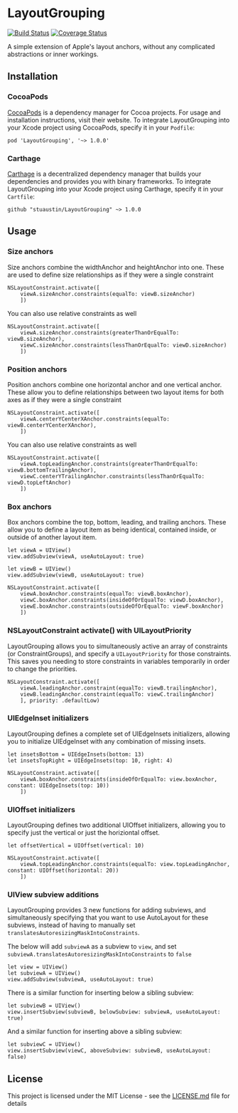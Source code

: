 # LayoutGrouping

[![Build Status](https://travis-ci.com/stuaustin/LayoutGrouping.svg?branch=master)](https://travis-ci.com/stuaustin/LayoutGrouping) [![Coverage Status](https://coveralls.io/repos/github/stuaustin/LayoutGrouping/badge.svg?branch=master)](https://coveralls.io/github/stuaustin/LayoutGrouping?branch=master)

A simple extension of Apple's layout anchors, without any complicated abstractions or inner workings.

## Installation

### CocoaPods

[CocoaPods](https://cocoapods.org) is a dependency manager for Cocoa projects. For usage and installation instructions, visit their website. To integrate LayoutGrouping into your Xcode project using CocoaPods, specify it in your `Podfile`:

```
pod 'LayoutGrouping', '~> 1.0.0'
```

### Carthage

[Carthage](https://github.com/Carthage/Carthage) is a decentralized dependency manager that builds your dependencies and provides you with binary frameworks. To integrate LayoutGrouping into your Xcode project using Carthage, specify it in your `Cartfile`:

```
github "stuaustin/LayoutGrouping" ~> 1.0.0
```

## Usage

### Size anchors
Size anchors combine the widthAnchor and heightAnchor into one. These are used to define size relationships as if they were a single constraint

```
NSLayoutConstraint.activate([
	viewA.sizeAnchor.constraints(equalTo: viewB.sizeAnchor)
	])
```

You can also use relative constraints as well

```
NSLayoutConstraint.activate([
	viewA.sizeAnchor.constraints(greaterThanOrEqualTo: viewB.sizeAnchor),
	viewC.sizeAnchor.constraints(lessThanOrEqualTo: viewD.sizeAnchor)
	])
```

### Position anchors
Position anchors combine one horizontal anchor and one vertical anchor. These allow you to define relationships between two layout items for both axes as if they were a single constraint

```
NSLayoutConstraint.activate([
	viewA.centerYCenterXAnchor.constraints(equalTo: viewB.centerYCenterXAnchor),
	])
```
You can also use relative constraints as well

```
NSLayoutConstraint.activate([
	viewA.topLeadingAnchor.constraints(greaterThanOrEqualTo: viewB.bottomTrailingAnchor),
	viewC.centerYTrailingAnchor.constraints(lessThanOrEqualTo: viewD.topLeftAnchor)
	])
```

### Box anchors
Box anchors combine the top, bottom, leading, and trailing anchors. These allow you to define a layout item as being identical, contained inside, or outside of another layout item.

```
let viewA = UIView()
view.addSubview(viewA, useAutoLayout: true)

let viewB = UIView()
view.addSubview(viewB, useAutoLayout: true)

NSLayoutConstraint.activate([
	viewA.boxAnchor.constraints(equalTo: viewB.boxAnchor),
	viewC.boxAnchor.constraints(insideOfOrEqualTo: viewD.boxAnchor),
	viewE.boxAnchor.constraints(outsideOfOrEqualTo: viewF.boxAnchor)
	])
```

### NSLayoutConstraint activate() with UILayoutPriority

LayoutGrouping allows you to simultaneously active an array of constraints (or ConstraintGroups), and specify a `UILayoutPriority` for those constraints. This saves you needing to store constraints in variables temporarily in order to change the priorities.

```
NSLayoutConstraint.activate([
	viewA.leadingAnchor.constraint(equalTo: viewB.trailingAnchor),
	viewB.leadingAnchor.constraint(equalTo: viewC.trailingAnchor)
	], priority: .defaultLow)
```

### UIEdgeInset initializers

LayoutGrouping defines a complete set of UIEdgeInsets initializers, allowing you to initialize UIEdgeInset with any combination of missing insets.

```
let insetsBottom = UIEdgeInsets(bottom: 13)
let insetsTopRight = UIEdgeInsets(top: 10, right: 4)

NSLayoutConstraint.activate([
	viewA.boxAnchor.constraints(insideOfOrEqualTo: view.boxAnchor, constant: UIEdgeInsets(top: 10))
	])
```

### UIOffset initializers

LayoutGrouping defines two additional UIOffset initializers, allowing you to specify just the vertical or just the horiziontal offset.

```
let offsetVertical = UIOffset(vertical: 10)

NSLayoutConstraint.activate([
	viewA.topLeadingAnchor.constraints(equalTo: view.topLeadingAnchor, constant: UIOffset(horizontal: 20))
	])
```

### UIView subview additions
LayoutGrouping provides 3 new functions for adding subviews, and simultaneously specifying that you want to use AutoLayout for these subviews, instead of having to manually set `translatesAutoresizingMaskIntoConstraints`.

The below will add `subviewA` as a subview to `view`, and set `subviewA.translatesAutoresizingMaskIntoConstraints` to `false` 

```
let view = UIView()
let subviewA = UIView()
view.addSubview(subviewA, useAutoLayout: true)
```

There is a similar function for inserting below a sibling subview:

```
let subviewB = UIView()
view.insertSubview(subviewB, belowSubview: subviewA, useAutoLayout: true)
```

And a similar function for inserting above a sibling subview:

```
let subviewC = UIView()
view.insertSubview(viewC, aboveSubview: subviewB, useAutoLayout: false)
```

## License

This project is licensed under the MIT License - see the [LICENSE.md](LICENSE.md) file for details
